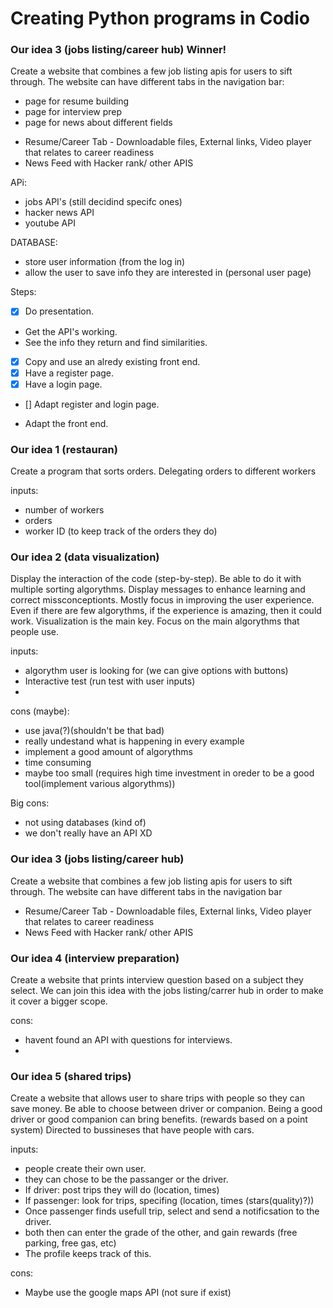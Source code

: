 # Creating Python programs in Codio


### Our idea 3 (jobs listing/career hub) Winner!
Create a website that combines a few job listing apis for users to sift through.
The website can have different tabs in the navigation bar:
* page for resume building 
* page for interview prep
* page for news about different fields

 - Resume/Career Tab - Downloadable files, External links, Video player that relates to career readiness
 - News Feed with Hacker rank/ other APIS


APi:
* jobs API's (still decidind specifc ones)
* hacker news API
* youtube API


DATABASE:
* store user information (from the log in)
* allow the user to save info they are interested in (personal user page)


Steps:

- [x] Do presentation.
* Get the API's working.
* See the info they return and find similarities.
- [x] Copy and use an alredy existing front end.
- [x] Have a register page.
- [x] Have a login page.
- [] Adapt register and login page.
* Adapt the front end.












### Our idea 1 (restauran)
Create a program that sorts orders. Delegating orders to different workers


inputs:
* number of workers
* orders
* worker ID (to keep track of the orders they do)

### Our idea 2 (data visualization)
Display the interaction of the code (step-by-step). Be able to do it with multiple sorting algorythms.
Display messages to enhance learning and correct missconceptionts. 
Mostly focus in improving the user experience. Even if there are few algorythms, if the experience is amazing, then it could work.
Visualization is the main key.
Focus on the main algorythms that people use.


inputs:
* algorythm user is looking for (we can give options with buttons)
* Interactive test (run test with user inputs)
* 

cons (maybe):
* use java(?)(shouldn't be that bad)
* really undestand what is happening in every example
* implement a good amount of algorythms 
* time consuming
* maybe too small (requires high time investment in oreder to be a good tool(implement various algorythms))

Big cons:
* not using databases (kind of)
* we don't really have an API XD


### Our idea 3 (jobs listing/career hub)
Create a website that combines a few job listing apis for users to sift through.
The website can have different tabs in the navigation bar
 - Resume/Career Tab - Downloadable files, External links, Video player that relates to career readiness
 - News Feed with Hacker rank/ other APIS
 
### Our idea 4 (interview preparation)
Create a website that prints interview question based on a subject they select.
We can join this idea with the jobs listing/carrer hub in order to make it cover a bigger scope.

cons:
* havent found an API with questions for interviews.
* 

### Our idea 5 (shared trips)
Create a website that allows user to share trips with people so they can save money.
Be able to choose between driver or companion.
Being a good driver or good companion can bring benefits. (rewards based on a point system)
Directed to bussineses that have people with cars.


inputs:
* people create their own user.
* they can chose to be the passanger or the driver.
* If driver: post trips they will do (location, times)
* If passenger: look for trips, specifing (location, times (stars(quality)?))
* Once passenger finds usefull trip, select and send a notificsation to the driver.
* both then can enter the grade of the other, and gain rewards (free parking, free gas, etc)
* The profile keeps track of this.

cons:
* Maybe use the google maps API (not sure if exist)

